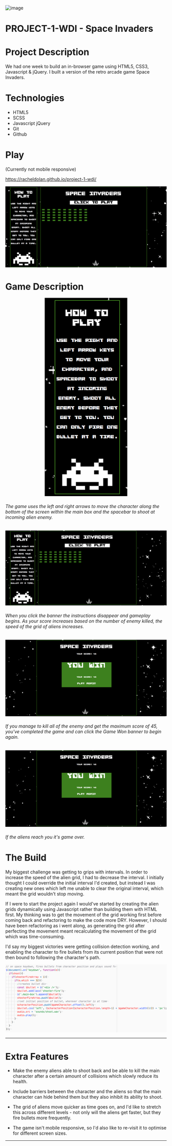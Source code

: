 ![image](https://ga-dash.s3.amazonaws.com/production/assets/logo-9f88ae6c9c3871690e33280fcf557f33.png)
# PROJECT-1-WDI - Space Invaders

# Project Description

We had one week to build an in-browser game using HTML5, CSS3, Javascript & jQuery. I built a version of the retro arcade game Space Invaders.

# Technologies

* HTML5
* SCSS
* Javascript jQuery
* Git
* Github

# Play

(Currently not mobile responsive)

https://racheldolan.github.io/project-1-wdi/

<p align="center"><img src='./images/space-invaders-readme-screenshots/space-invaders-pre-game-start.gif'></p>

# Game Description

<p align="center"><img src='./images/space-invaders-readme-screenshots/Space-Invaders-instructions.gif'></p>

###### The game uses the left and right arrows to move the character along the bottom of the screen within the main box and the spacebar to shoot at incoming alien enemy.

<p align="center"><img src='./images/space-invaders-readme-screenshots/space-invaders-full-game.gif'></p>

###### When you click the banner the instructions disappear and gameplay begins. As your score increases based on the number of enemy killed, the speed of the grid of aliens increases.

<p align="center"><img src='./images/space-invaders-readme-screenshots/Space-Invaders-game-won.gif'></p>

###### If you manage to kill all of the enemy and get the maximum score of 45, you've completed the game and can click the Game Won banner to begin again.

<p align="center"><img src='./images/space-invaders-readme-screenshots/Space-Invaders-game-won.gif'></p>

###### If the aliens reach you it's game over.


# The Build

My biggest challenge was getting to grips with intervals. In order to increase the speed of the alien grid, I had to decrease the interval. I initially thought I could override the initial interval I'd created, but instead I was creating new ones which left me unable to clear the original interval, which meant the grid wouldn't stop moving.

If I were to start the project again I would've started by creating the alien grids dynamically using Javascript rather than building them with HTML first. My thinking was to get the movement of the grid working first before coming back and refactoring to make the code more DRY. However, I should have been refactoring as i went along, as generating the grid after perfecting the movement meant recalculating the movement of the grid which was time-consuming.

I'd say my biggest victories were getting collision detection working, and enabling the character to fire bullets from its current position that were not then bound to following the character's path.

<p align="center"><img src='./images/space-invaders-readme-screenshots/code-screen-shot.png'></p>

---

# Extra Features

* Make the enemy aliens able to shoot back and be able to kill the main character after a certain amount of collisions which slowly reduce its health.

* Include barriers between the character and the aliens so that the main character can hide behind them but they also inhibit its ability to shoot.

* The grid of aliens move quicker as time goes on, and I'd like to stretch this across different levels - not only will the aliens get faster, but they fire bullets more frequently.

* The game isn't mobile responsive, so I'd also like to re-visit it to optimise for different screen sizes.

---
